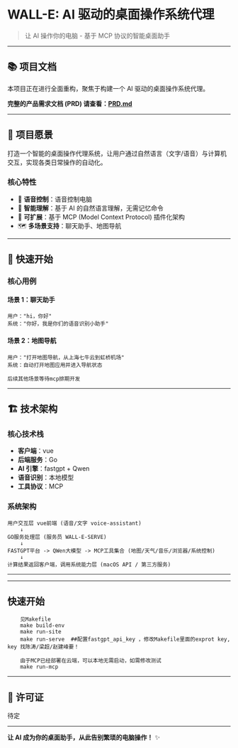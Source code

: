 # WALL-E: AI 驱动的桌面操作系统代理

> 让 AI 操作你的电脑 - 基于 MCP 协议的智能桌面助手

---

## 📚 项目文档

本项目正在进行全面重构，聚焦于构建一个 AI 驱动的桌面操作系统代理。

**完整的产品需求文档 (PRD) 请查看：[PRD.md](./PRD.md)**

---

## 🎯 项目愿景

打造一个智能的桌面操作代理系统，让用户通过自然语言（文字/语音）与计算机交互，实现各类日常操作的自动化。

### 核心特性

- 🎤 **语音控制**：语音控制电脑
- 🧠 **智能理解**：基于 AI 的自然语言理解，无需记忆命令
- 🔌 **可扩展**：基于 MCP (Model Context Protocol) 插件化架构
- 🗺️ **多场景支持**：聊天助手、地图导航

---

## 🚀 快速开始

### 核心用例

#### 场景 1：聊天助手
```
用户："hi，你好"
系统："你好，我是你们的语音识别小助手"

```

#### 场景 2：地图导航
```
用户："打开地图导航，从上海七牛云到虹桥机场"
系统：自动打开地图应用并进入导航状态

后续其他场景等待mcp排期开发
```

---

## 🏗️ 技术架构

### 核心技术栈

- **客户端**：vue
- **后端服务**：Go
- **AI 引擎**：fastgpt + Qwen
- **语音识别**：本地模型
- **工具协议**：MCP

### 系统架构

```
用户交互层 vue前端 (语音/文字 voice-assistant)
    ↓
GO服务处理层 (服务员 WALL-E-SERVE)
    ↓
FASTGPT平台 -> QWen大模型 -> MCP工具集合 (地图/天气/音乐/浏览器/系统控制)
    ↓
计算结果返回客户端，调用系统能力层 (macOS API / 第三方服务)
```

---


---

## 快速开始

```
    见Makefile
    make build-env
    make run-site
    make run-serve  ##配置fastgpt_api_key ，修改Makefile里面的exprot key, key 找陈涛/梁超/赵建峰要！

    由于MCP已经部署在云端，可以本地无需启动，如需修改测试
    make run-mcp

```

---

## 📄 许可证

待定

---

**让 AI 成为你的桌面助手，从此告别繁琐的电脑操作！** ✨